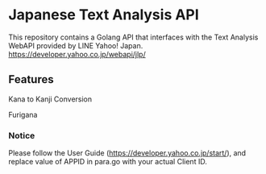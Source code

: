 # Japanese Text Analysis API
This repository contains a Golang API that interfaces with the Text Analysis WebAPI provided by LINE Yahoo! Japan. https://developer.yahoo.co.jp/webapi/jlp/

## Features
Kana to Kanji Conversion

Furigana 

### Notice
Please follow the User Guide (https://developer.yahoo.co.jp/start/), 
and replace value of APPID in para.go with your actual Client ID.
